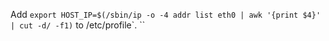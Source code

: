 Add `export HOST_IP=$(/sbin/ip -o -4 addr list eth0 | awk '{print $4}' | cut -d/ -f1)` to /etc/profile`.
``